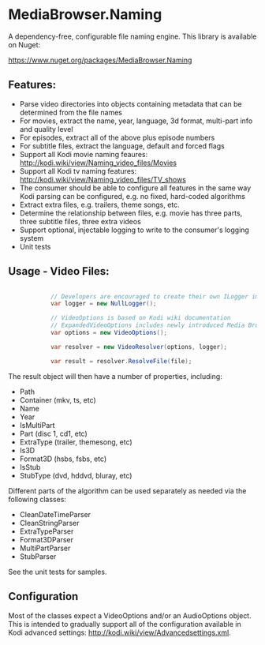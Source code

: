 MediaBrowser.Naming
===================

A dependency-free, configurable file naming engine. This library is available on Nuget:

https://www.nuget.org/packages/MediaBrowser.Naming


## Features:
- Parse video directories into objects containing metadata that can be determined from the file names
- For movies, extract the name, year, language, 3d format, multi-part info and quality level
- For episodes, extract all of the above plus episode numbers
- For subtitle files, extract the language, default and forced flags
- Support all Kodi movie naming feaures: http://kodi.wiki/view/Naming_video_files/Movies
- Support all Kodi tv naming features: http://kodi.wiki/view/Naming_video_files/TV_shows
- The consumer should be able to configure all features in the same way Kodi parsing can be configured, e.g. no fixed, hard-coded algorithms
- Extract extra files, e.g. trailers, theme songs, etc.
- Determine the relationship between files, e.g. movie has three parts, three subtitle files, three extra videos
- Support optional, injectable logging to write to the consumer's logging system
- Unit tests

## Usage - Video Files:

``` c#

            // Developers are encouraged to create their own ILogger implementation
			var logger = new NullLogger();

			// VideoOptions is based on Kodi wiki documentation
			// ExpandedVideoOptions includes newly introduced Media Browser features
			var options = new VideoOptions();

			var resolver = new VideoResolver(options, logger);

			var result = resolver.ResolveFile(file);
```

The result object will then have a number of properties, including:

- Path
- Container (mkv, ts, etc)
- Name
- Year 
- IsMultiPart
- Part (disc 1, cd1, etc)
- ExtraType (trailer, themesong, etc)
- Is3D
- Format3D (hsbs, fsbs, etc)
- IsStub
- StubType (dvd, hddvd, bluray, etc)

Different parts of the algorithm can be used separately as needed via the following classes:

- CleanDateTimeParser
- CleanStringParser
- ExtraTypeParser
- Format3DParser
- MultiPartParser
- StubParser

See the unit tests for samples.

## Configuration

Most of the classes expect a VideoOptions and/or an AudioOptions object. This is intended to gradually support all of the configuration available in Kodi advanced settings: http://kodi.wiki/view/Advancedsettings.xml.